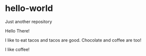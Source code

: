 # hello-world
Just another repository

Hello There!

I like to eat tacos and tacos are good.  Chocolate and coffee are too!

I like coffee!
